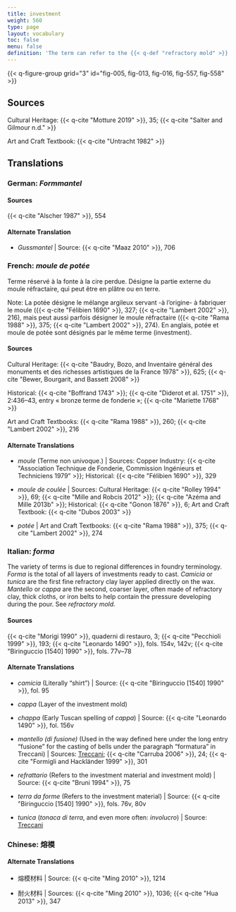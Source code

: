 ```yaml
---
title: investment
weight: 560
type: page
layout: vocabulary
toc: false
menu: false
definition: 'The term can refer to the {{< q-def "refractory mold" >}} used in the {{< q-def "lost-wax casting" >}} process or to the material used to make that mold. It also denotes the process of coating or embedding the wax model in this material and is applicable to clay-based, plaster-based, and ceramic shell molds. In all of these, the first layers have a special, fine consistency that is designed to pick up the detail and avoid problems during casting; the later layers are coarser. Clay-based investment may also be referred to as “loam.” The investment is destroyed to free the cast bronze.'
---
```


{{< q-figure-group grid="3" id="fig-005, fig-013, fig-016, fig-557, fig-558" >}}

## Sources

Cultural Heritage: {{< q-cite "Motture 2019" >}}, 35; {{< q-cite "Salter and Gilmour n.d." >}}

Art and Craft Textbook: {{< q-cite "Untracht 1982" >}}

## Translations

<div class="accordion">

### **German**: *Formmantel*

#### Sources

{{< q-cite "Alscher 1987" >}}, 554

#### Alternate Translation

- *Gussmantel* | Source: {{< q-cite "Maaz 2010" >}}, 706

### **French**: *moule de potée*

Terme réservé à la fonte à la cire perdue. Désigne la partie externe du moule réfractaire, qui peut être en plâtre ou en terre.

<div class="backmatter">
Note: La potée désigne le mélange argileux servant -à l’origine- à fabriquer le moule ({{< q-cite "Félibien 1690" >}}, 327; {{< q-cite "Lambert 2002" >}}, 216), mais peut aussi parfois désigner le moule réfractaire ({{< q-cite "Rama 1988" >}}, 375; {{< q-cite "Lambert 2002" >}}, 274). En anglais, potée et moule de potée sont désignés par le même terme (investment).
</div>

#### Sources

Cultural Heritage: {{< q-cite "Baudry, Bozo, and Inventaire général des monuments et des richesses artistiques de la France 1978" >}}, 625; {{< q-cite "Bewer, Bourgarit, and Bassett 2008" >}}

Historical: {{< q-cite "Boffrand 1743" >}}; {{< q-cite "Diderot et al. 1751" >}}, 2:436–43, entry « bronze terme de fonderie »; {{< q-cite "Mariette 1768" >}}

Art and Craft Textbooks: {{< q-cite "Rama 1988" >}}, 260; {{< q-cite "Lambert 2002" >}}, 216

#### Alternate Translations

- *moule* (Terme non univoque.) | Sources: Copper Industry: {{< q-cite "Association Technique de Fonderie, Commission Ingénieurs et Techniciens 1979" >}}; Historical: {{< q-cite "Félibien 1690" >}}, 329

- *moule de coulée* | Sources: Cultural Heritage: {{< q-cite "Rolley 1994" >}}, 69; {{< q-cite "Mille and Robcis 2012" >}}; {{< q-cite "Azéma and Mille 2013b" >}}; Historical: {{< q-cite "Gonon 1876" >}}, 6; Art and Craft Textbook: {{< q-cite "Dubos 2003" >}}

- *potée* | Art and Craft Textbooks: {{< q-cite "Rama 1988" >}}, 375; {{< q-cite "Lambert 2002" >}}, 274

### **Italian**: *forma*

The variety of terms is due to regional differences in foundry terminology. *Forma* is the total of all layers of investments ready to cast. *Camicia* or *tunica* are the first fine refractory clay layer applied directly on the wax. *Mantello* or *cappa* are the second, coarser layer, often made of refractory clay, thick cloths, or iron belts to help contain the pressure developing during the pour. See *refractory mold*.

#### Sources

{{< q-cite "Morigi 1990" >}}, quaderni di restauro, 3; {{< q-cite "Pecchioli 1999" >}}, 193; {{< q-cite "Leonardo 1490" >}}, fols. 154v, 142v; {{< q-cite "Biringuccio [1540] 1990" >}}, fols. 77v–78

#### Alternate Translations

- *camicia* (Literally “shirt”) | Source: {{< q-cite "Biringuccio [1540] 1990" >}}, fol. 95

- *cappa* (Layer of the investment mold)

- *chappa* (Early Tuscan spelling of *cappa*) | Source: {{< q-cite "Leonardo 1490" >}}, fol. 156v

- *mantello (di fusione)* (Used in the way defined here under the long entry “fusione” for the casting of bells under the paragraph “formatura” in Treccani) | Sources: [Treccani](https://www.treccani.it/enciclopedia/fusione_%28Enciclopedia-Italiana%29/); {{< q-cite "Carruba 2006" >}}, 24; {{< q-cite "Formigli and Hackländer 1999" >}}, 301

- *refrattario* (Refers to the investment material and investment mold) | Source: {{< q-cite "Bruni 1994" >}}, 75

- *terra da forme* (Refers to the investment material) | Source: {{< q-cite "Biringuccio [1540] 1990" >}}, fols. 76v, 80v

- *tunica* (*tonaca di terra*, and even more often: *involucro*) | Source: [Treccani](https://www.treccani.it/enciclopedia/fusione_%28Enciclopedia-Italiana%29/)

### **Chinese**: 熔模

#### Alternate Translations

- 熔模材料 | Source: {{< q-cite "Ming 2010" >}}, 1214

- 耐火材料 | Sources: {{< q-cite "Ming 2010" >}}, 1036; {{< q-cite "Hua 2013" >}}, 347

</div>
